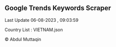 

## Google Trends Keywords Scraper 
 
Last Update 06-08-2023 , 09:03:59

Country List :
VIETNAM.json



© Abdul Muttaqin 
